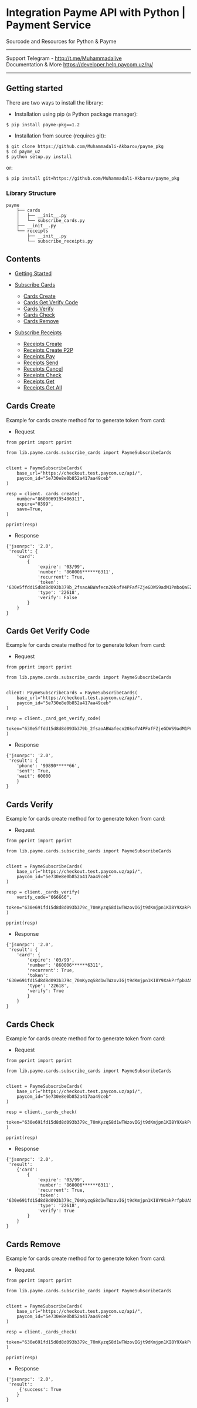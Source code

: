 # Integration Payme API with Python | Payment Service 
Sourcode and Resources for Python & Payme <hr>
Support Telegram - http://t.me/Muhammadalive <br>
Documentation & More https://developer.help.paycom.uz/ru/
<hr>

## Getting started
There are two ways to install the library:

* Installation using pip (a Python package manager):

```
$ pip install payme-pkg==1.2
```
* Installation from source (requires git):

```
$ git clone https://github.com/Muhammadali-Akbarov/payme_pkg
$ cd payme_uz
$ python setup.py install
```
or:
```
$ pip install git+https://github.com/Muhammadali-Akbarov/payme_pkg
```

### Library Structure
```
payme
    ├── cards
    │   ├── __init__.py
    │   └── subscribe_cards.py
    ├── __init__.py
    └── receipts
        ├── __init__.py
        └── subscribe_receipts.py
```

## Contents

  * [Getting Started](#getting-started)
  * [Subscribe Cards](#subscribe-cards)
    * [Cards Create](#cards-create)
    * [Cards Get Verify Code](#cards-get-verify-code)
    * [Cards Verify](#cards-verify)
    * [Cards Check](#cards-check)
    * [Cards Remove](#cards-remove)
   
  * [Subscribe Receipts](#subscribe-receipts)
    * [Receipts Create](#receipts-create)
    * [Receipts Create P2P](#receipts-create-p2p)
    * [Receipts Pay](#receipts-pay)
    * [Receipts Send](#receipts-send)
    * [Receipts Cancel](#receipts-cancel)
    * [Receipts Check](#receipts-check)
    * [Receipts Get](#receipts-get)
    * [Receipts Get All ](#receipts-get-all)
## Cards Create
Example for cards create method for to generate token from card:

* Request

```
from pprint import pprint

from lib.payme.cards.subscribe_cards import PaymeSubscribeCards


client = PaymeSubscribeCards(
    base_url="https://checkout.test.paycom.uz/api/",
    paycom_id="5e730e8e0b852a417aa49ceb"
)

resp = client._cards_create(
    number="8600069195406311",
    expire="0399",
    save=True,
)

pprint(resp)
```
* Response

```
{'jsonrpc': '2.0',
 'result': {
    'card': 
        {
            'expire': '03/99',
            'number': '860006******6311',
            'recurrent': True,
            'token': '630e5ffdd15d8d8d093b379b_2fsaoABWafecn20kofV4PFafFZjeGDWS9adM1PmboQaEZbbaxMcnaskctMbU9Iv8qgrOuKGz8SnjvZvYXDK64m1eS9gA5jZ7BBRaQybMXrDPtFPJ1fwek5B1KoIv5cMiCWYXj7ezpYEdJAKTIQw0Np9HsTXjqco4gQG3m8MOfeH9ovkdm66O6yj45oKXRmJyAK5i0SchXNNomACH3Oq80KyoRE1VoBRxvoKyMkOx0xcepXovxK9d3v26a8z7UtyokwY33N8MupviM3A5WHB5Xh35WZJJyFnxTSi1vvnYnG7uVd6Bb1GjV2yAHnimss8aEZGW5V7ZiPrhf8r6WJAeHciYDGK3msRKZJBQTfjgOdE9tGrEnMezVkxr1JXX0xSn5qqec2',
            'type': '22618',
            'verify': False
        }
    }
}
```

## Cards Get Verify Code
Example for cards create method for to generate token from card:
* Request
```
from pprint import pprint

from lib.payme.cards.subscribe_cards import PaymeSubscribeCards


client: PaymeSubscribeCards = PaymeSubscribeCards(
    base_url="https://checkout.test.paycom.uz/api/",
    paycom_id="5e730e8e0b852a417aa49ceb"
)

resp = client._card_get_verify_code(
    token="630e5ffdd15d8d8d093b379b_2fsaoABWafecn20kofV4PFafFZjeGDWS9adM1PmboQaEZbbaxMcnaskctMbU9Iv8qgrOuKGz8SnjvZvYXDK64m1eS9gA5jZ7BBRaQybMXrDPtFPJ1fwek5B1KoIv5cMiCWYXj7ezpYEdJAKTIQw0Np9HsTXjqco4gQG3m8MOfeH9ovkdm66O6yj45oKXRmJyAK5i0SchXNNomACH3Oq80KyoRE1VoBRxvoKyMkOx0xcepXovxK9d3v26a8z7UtyokwY33N8MupviM3A5WHB5Xh35WZJJyFnxTSi1vvnYnG7uVd6Bb1GjV2yAHnimss8aEZGW5V7ZiPrhf8r6WJAeHciYDGK3msRKZJBQTfjgOdE9tGrEnMezVkxr1JXX0xSn5qqec2"
)
```
* Response
```
{'jsonrpc': '2.0',
 'result': {
    'phone': '99890*****66', 
    'sent': True, 
    'wait': 60000
    }
}
```

## Cards Verify
Example for cards create method for to generate token from card:
* Request
```
from pprint import pprint

from lib.payme.cards.subscribe_cards import PaymeSubscribeCards


client = PaymeSubscribeCards(
    base_url="https://checkout.test.paycom.uz/api/",
    paycom_id="5e730e8e0b852a417aa49ceb"
)

resp = client._cards_verify(
    verify_code="666666",
    token="630e691fd15d8d8d093b379c_70mKyzqS8d1wTWzovIGjt9dKmjpn1KI8Y9XakPrfpbUASTBaZYbC1DjDcjYRmuNJep9gZrTRtHyEGBQYmBaPufuozF51bv4qEPsQnodq1VcD7tYyREwUXjMXXZUeu7Ek0REQCekCvVHX6rtNBpb4vtViJoNVjp94XpTqu0Bn3yYYb0CHu951wFydzRsieGxjGNrvx1oKyBcq0CdOUwoffRIt2VPvx5R2aVmc6ahwyhn387FEEcpO1PnjIJkWKTBWdI35ZPQnb1u1oss5aPg06E279THXRkoTThixbeqiD2JkWSXweNVGGDhTS30V4j61G3NWEPO2H3k4uFmCjjIQSzx4TxKzUgHg1i2q953PRUGjT4JZBRHMDxaN5tWuctEMNmY06p"
)

pprint(resp)
```
* Response
```
{'jsonrpc': '2.0',
 'result': {
    'card': {
        'expire': '03/99',
        'number': '860006******6311',
        'recurrent': True,
        'token': '630e691fd15d8d8d093b379c_70mKyzqS8d1wTWzovIGjt9dKmjpn1KI8Y9XakPrfpbUASTBaZYbC1DjDcjYRmuNJep9gZrTRtHyEGBQYmBaPufuozF51bv4qEPsQnodq1VcD7tYyREwUXjMXXZUeu7Ek0REQCekCvVHX6rtNBpb4vtViJoNVjp94XpTqu0Bn3yYYb0CHu951wFydzRsieGxjGNrvx1oKyBcq0CdOUwoffRIt2VPvx5R2aVmc6ahwyhn387FEEcpO1PnjIJkWKTBWdI35ZPQnb1u1oss5aPg06E279THXRkoTThixbeqiD2JkWSXweNVGGDhTS30V4j61G3NWEPO2H3k4uFmCjjIQSzx4TxKzUgHg1i2q953PRUGjT4JZBRHMDxaN5tWuctEMNmY06p',
        'type': '22618',
        'verify': True
        }
    }
}
```

## Cards Check
Example for cards create method for to generate token from card:
* Request
```
from pprint import pprint

from lib.payme.cards.subscribe_cards import PaymeSubscribeCards


client = PaymeSubscribeCards(
    base_url="https://checkout.test.paycom.uz/api/",
    paycom_id="5e730e8e0b852a417aa49ceb"
)

resp = client._cards_check(
    token="630e691fd15d8d8d093b379c_70mKyzqS8d1wTWzovIGjt9dKmjpn1KI8Y9XakPrfpbUASTBaZYbC1DjDcjYRmuNJep9gZrTRtHyEGBQYmBaPufuozF51bv4qEPsQnodq1VcD7tYyREwUXjMXXZUeu7Ek0REQCekCvVHX6rtNBpb4vtViJoNVjp94XpTqu0Bn3yYYb0CHu951wFydzRsieGxjGNrvx1oKyBcq0CdOUwoffRIt2VPvx5R2aVmc6ahwyhn387FEEcpO1PnjIJkWKTBWdI35ZPQnb1u1oss5aPg06E279THXRkoTThixbeqiD2JkWSXweNVGGDhTS30V4j61G3NWEPO2H3k4uFmCjjIQSzx4TxKzUgHg1i2q953PRUGjT4JZBRHMDxaN5tWuctEMNmY06p"
)

pprint(resp)
```
* Response
```
{'jsonrpc': '2.0',
 'result': 
    {'card': 
        {
            'expire': '03/99',
            'number': '860006******6311',
            'recurrent': True,
            'token': '630e691fd15d8d8d093b379c_70mKyzqS8d1wTWzovIGjt9dKmjpn1KI8Y9XakPrfpbUASTBaZYbC1DjDcjYRmuNJep9gZrTRtHyEGBQYmBaPufuozF51bv4qEPsQnodq1VcD7tYyREwUXjMXXZUeu7Ek0REQCekCvVHX6rtNBpb4vtViJoNVjp94XpTqu0Bn3yYYb0CHu951wFydzRsieGxjGNrvx1oKyBcq0CdOUwoffRIt2VPvx5R2aVmc6ahwyhn387FEEcpO1PnjIJkWKTBWdI35ZPQnb1u1oss5aPg06E279THXRkoTThixbeqiD2JkWSXweNVGGDhTS30V4j61G3NWEPO2H3k4uFmCjjIQSzx4TxKzUgHg1i2q953PRUGjT4JZBRHMDxaN5tWuctEMNmY06p',
            'type': '22618',
            'verify': True
        }
    }
}
```
## Cards Remove
Example for cards create method for to generate token from card:
* Request
```
from pprint import pprint

from lib.payme.cards.subscribe_cards import PaymeSubscribeCards


client = PaymeSubscribeCards(
    base_url="https://checkout.test.paycom.uz/api/",
    paycom_id="5e730e8e0b852a417aa49ceb"
)

resp = client._cards_check(
    token="630e691fd15d8d8d093b379c_70mKyzqS8d1wTWzovIGjt9dKmjpn1KI8Y9XakPrfpbUASTBaZYbC1DjDcjYRmuNJep9gZrTRtHyEGBQYmBaPufuozF51bv4qEPsQnodq1VcD7tYyREwUXjMXXZUeu7Ek0REQCekCvVHX6rtNBpb4vtViJoNVjp94XpTqu0Bn3yYYb0CHu951wFydzRsieGxjGNrvx1oKyBcq0CdOUwoffRIt2VPvx5R2aVmc6ahwyhn387FEEcpO1PnjIJkWKTBWdI35ZPQnb1u1oss5aPg06E279THXRkoTThixbeqiD2JkWSXweNVGGDhTS30V4j61G3NWEPO2H3k4uFmCjjIQSzx4TxKzUgHg1i2q953PRUGjT4JZBRHMDxaN5tWuctEMNmY06p"
)

pprint(resp)
```
* Response
```
{'jsonrpc': '2.0', 
 'result': 
     {'success': True
    }
}
```
